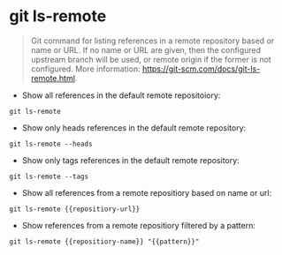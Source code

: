 # git ls-remote

> Git command for listing references in a remote repository based or name or URL.
> If no name or URL are given, then the configured upstream branch will be used, or remote origin if the former is not configured.
> More information: <https://git-scm.com/docs/git-ls-remote.html>.

- Show all references in the default remote repositoiory:

`git ls-remote`

- Show only heads references in the default remote repository:

`git ls-remote --heads`

- Show only tags references in the default remote repository:

`git ls-remote --tags`

- Show all references from a remote repositiory based on name or url:

`git ls-remote {{repositiory-url}}`

- Show references from a remote repositiory filtered by a pattern:

`git ls-remote {{repositiory-name}} "{{pattern}}"`
